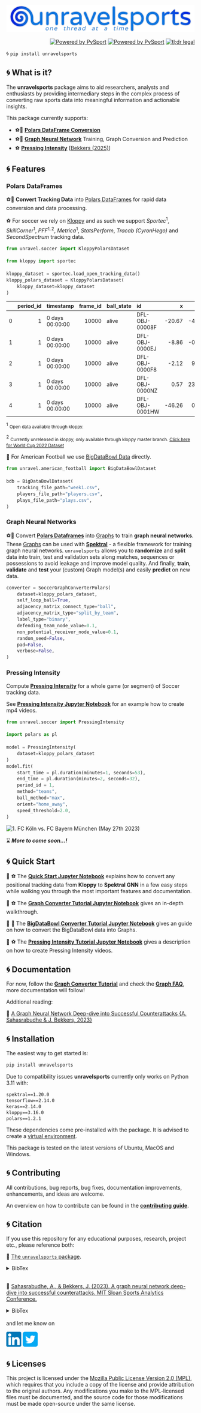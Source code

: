 ![unravelsports logo](https://github.com/UnravelSports/unravelsports.github.io/blob/main/imgs/unravelsports-5500x800-4.png?raw=true)
<div align="right">

[![Powered by PySport](https://img.shields.io/badge/powered%20by-PySport-orange.svg?style=flat&colorA=C3C3C3&colorB=4B99CC)](https://pysport.org) 
[![Powered by PySport](https://img.shields.io/badge/powered%20by-UnravelSports-orange.svg?style=flat&colorB=E6B611&colorA=C3C3C3)](https://unravelsports.github.io/)
[![tl;dr legal](https://img.shields.io/badge/license-Mozilla%20Public%20License%20v2.0-orange.svg?style=flat&colorA=C3C3C3&colorB=E20E6A)](https://www.tldrlegal.com/license/mozilla-public-license-2-0-mpl-2) 
</div>

🌀 `pip install unravelsports`


🌀 What is it?
-----

The **unravelsports** package aims to aid researchers, analysts and enthusiasts by providing intermediary steps in the complex process of converting raw sports data into meaningful information and actionable insights.

This package currently supports:
- ⚽🏈 [**Polars DataFrame Conversion**](#polars-dataframes) 
- ⚽🏈 [**Graph Neural Network**](#graph-neural-networks) Training, Graph Conversion and Prediction
- ⚽ [**Pressing Intensity**](#pressing-intensity) [[Bekkers (2025)](https://unravelsports.github.io/2024/12/12/pressing-intensity.html)]

🌀 Features
-----

### **Polars DataFrames**

⚽🏈 **Convert Tracking Data** into [Polars DataFrames](https://pola.rs/) for rapid data conversion and data processing. 

⚽ For soccer we rely on [Kloppy](https://kloppy.pysport.org/) and as such we support _Sportec_$^1$, _SkillCorner_$^1$, _PFF_$^{1, 2}$, _Metrica_$^1$, _StatsPerform_, _Tracab (CyronHego)_ and _SecondSpectrum_ tracking data.
```python
from unravel.soccer import KloppyPolarsDataset

from kloppy import sportec

kloppy_dataset = sportec.load_open_tracking_data()
kloppy_polars_dataset = KloppyPolarsDataset(
    kloppy_dataset=kloppy_dataset
)
```
|    |   period_id | timestamp       |   frame_id | ball_state   | id             |      x |     y |   z | team_id        | position_name   | game_id        |     vx |     vy |   vz |     v |   ax |   ay |   az |   a | ball_owning_team_id   | is_ball_carrier   |
|---:|------------:|:----------------|-----------:|:-------------|:---------------|-------:|------:|----:|:---------------|:----------------|:---------------|-------:|-------:|-----:|------:|-----:|-----:|-----:|----:|:----------------------|:------------------|
|  0 |           1 | 0 days 00:00:00 |      10000 | alive        | DFL-OBJ-00008F | -20.67 | -4.56 |   0 | DFL-CLU-000005 | RCB             | DFL-MAT-J03WPY |  0.393 | -0.214 |    0 | 0.447 |    0 |    0 |    0 |   0 | DFL-CLU-00000P        | False             |
|  1 |           1 | 0 days 00:00:00 |      10000 | alive        | DFL-OBJ-0000EJ |  -8.86 | -0.94 |   0 | DFL-CLU-000005 | UNK             | DFL-MAT-J03WPY | -0.009 |  0.018 |    0 | 0.02  |    0 |    0 |    0 |   0 | DFL-CLU-00000P        | False             |
|  2 |           1 | 0 days 00:00:00 |      10000 | alive        | DFL-OBJ-0000F8 |  -2.12 |  9.85 |   0 | DFL-CLU-00000P | RM              | DFL-MAT-J03WPY |  0     |  0     |    0 | 0     |    0 |    0 |    0 |   0 | DFL-CLU-00000P        | False             |
|  3 |           1 | 0 days 00:00:00 |      10000 | alive        | DFL-OBJ-0000NZ |   0.57 | 23.23 |   0 | DFL-CLU-00000P | RB              | DFL-MAT-J03WPY |  0.179 | -0.134 |    0 | 0.223 |    0 |    0 |    0 |   0 | DFL-CLU-00000P        | False             |
|  4 |           1 | 0 days 00:00:00 |      10000 | alive        | DFL-OBJ-0001HW | -46.26 |  0.08 |   0 | DFL-CLU-000005 | GK              | DFL-MAT-J03WPY |  0.357 |  0.071 |    0 | 0.364 |    0 |    0 |    0 |   0 | DFL-CLU-00000P        | False             |


$^1$ <small>Open data available through kloppy.</small>

$^2$ <small>Currently unreleased in kloppy, only available through kloppy master branch. [Click here for World Cup 2022 Dataset](https://www.blog.fc.pff.com/blog/enhanced-2022-world-cup-dataset)</small> 

🏈 For American Football we use [BigDataBowl Data](https://www.kaggle.com/competitions/nfl-big-data-bowl-2025/data) directly.

```python
from unravel.american_football import BigDataBowlDataset

bdb = BigDataBowlDataset(
    tracking_file_path="week1.csv",
    players_file_path="players.csv",
    plays_file_path="plays.csv",
)
```

### **Graph Neural Networks**

⚽🏈 Convert **[Polars Dataframes](#polars-dataframes)** into [Graphs](examples/graphs_faq.md) to train **graph neural networks**. These [Graphs](examples/graphs_faq.md) can be used with [**Spektral**](https://github.com/danielegrattarola/spektral) - a flexible framework for training graph neural networks. 
`unravelsports` allows you to **randomize** and **split** data into train, test and validation sets along matches, sequences or possessions to avoid leakage and improve model quality. And finally, **train**, **validate** and **test** your (custom) Graph model(s) and easily **predict** on new data.

```python
converter = SoccerGraphConverterPolars(
    dataset=kloppy_polars_dataset,
    self_loop_ball=True,
    adjacency_matrix_connect_type="ball",
    adjacency_matrix_type="split_by_team",
    label_type="binary",
    defending_team_node_value=0.1,
    non_potential_receiver_node_value=0.1,
    random_seed=False,
    pad=False,
    verbose=False,
)
```

### **Pressing Intensity**

Compute [**Pressing Intensity**](https://arxiv.org/abs/2501.04712) for a whole game (or segment) of Soccer tracking data.

See [**Pressing Intensity Jupyter Notebook**](examples/pressing_intensity.ipynb) for an example how to create mp4 videos.

```python
from unravel.soccer import PressingIntensity

import polars as pl

model = PressingIntensity(
    dataset=kloppy_polars_dataset
)
model.fit(
    start_time = pl.duration(minutes=1, seconds=53),
    end_time = pl.duration(minutes=2, seconds=32),
    period_id = 1,
    method="teams",
    ball_method="max",
    orient="home_away",
    speed_threshold=2.0,
) 
```

![1. FC Köln vs. FC Bayern München (May 27th 2023)](assets/gif/preview.gif)

⌛ ***More to come soon...!***

🌀 Quick Start
-----
📖 ⚽ The [**Quick Start Jupyter Notebook**](examples/0_quick_start_guide.ipynb) explains how to convert any positional tracking data from **Kloppy** to **Spektral GNN** in a few easy steps while walking you through the most important features and documentation.

📖 ⚽ The [**Graph Converter Tutorial Jupyter Notebook**](examples/1_kloppy_gnn_train.ipynb) gives an in-depth walkthrough.

📖 🏈 The [**BigDataBowl Converter Tutorial Jupyter Notebook**](examples/2_big_data_bowl_guide.ipynb) gives an guide on how to convert the BigDataBowl data into Graphs.

📖 ⚽ The [**Pressing Intensity Tutorial Jupyter Notebook**](examples/pressing_intensity.ipynb) gives a description on how to create Pressing Intensity videos.


🌀 Documentation
-----
For now, follow the [**Graph Converter Tutorial**](examples/1_kloppy_gnn_train.ipynb) and check the [**Graph FAQ**](examples/graphs_faq.md), more documentation will follow!

Additional reading:

📖 [A Graph Neural Network Deep-dive into Successful Counterattacks {A. Sahasrabudhe & J. Bekkers, 2023}](https://github.com/USSoccerFederation/ussf_ssac_23_soccer_gnn/tree/main)

🌀 Installation
----
The easiest way to get started is:

```bash
pip install unravelsports
```

Due to compatibility issues **unravelsports** currently only works on Python 3.11 with:
```
spektral==1.20.0 
tensorflow==2.14.0 
keras==2.14.0
kloppy==3.16.0
polars==1.2.1
```
These dependencies come pre-installed with the package. It is advised to create a [virtual environment](https://virtualenv.pypa.io/en/latest/).

This package is tested on the latest versions of Ubuntu, MacOS and Windows. 

🌀 Contributing
----
All contributions, bug reports, bug fixes, documentation improvements, enhancements, and ideas are welcome. 

An overview on how to contribute can be found in the [**contributing guide**](CONTRIBUTING.md).

🌀 Citation
----
If you use this repository for any educational purposes, research, project etc., please reference both:

📎 [The `unravelsports` package](https://github.com/unravelsports/unravelsports).
<details>
<summary>BibTex</summary>
<pre>
@software{unravelsports2024repository,
  author = {Bekkers, Joris},
  title = {unravelsports},
  version = {0.1.0},
  year = {2024},
  publisher = {GitHub},
  url = {https://github.com/unravelsports/unravelsports}
}
</pre>
</details>

<br>

📎 [Sahasrabudhe, A., & Bekkers, J. (2023). A graph neural network deep-dive into successful counterattacks. MIT Sloan Sports Analytics Conference.](https://ussf-ssac-23-soccer-gnn.s3.us-east-2.amazonaws.com/public/Sahasrabudhe_Bekkers_SSAC23.pdf)
<details>
<summary>BibTex</summary>
<pre>
@inproceedings{sahasrabudhe2023graph,
  title={A Graph Neural Network deep-dive into successful counterattacks},
  author={Sahasrabudhe, Amod and Bekkers, Joris},
  booktitle={17th Annual MIT Sloan Sports Analytics Conference. Boston, MA, USA: MIT},
  pages={15},
  year={2023}
}
</pre>
</details>
<br>
and let me know on

[<img alt="alt_text" width="40px" src="https://github.com/USSoccerFederation/ussf_ssac_23_soccer_gnn/blob/main/img/linkedin.png?raw=true"/>](https://www.linkedin.com/in/joris-bekkers-33138288/)
[<img alt="alt_text" width="40px" src="https://github.com/USSoccerFederation/ussf_ssac_23_soccer_gnn/blob/main/img/twitter.png?raw=true"/>](https://twitter.com/unravelsports)

🌀 Licenses
----
This project is licensed under the [Mozilla Public License Version 2.0 (MPL)](LICENSE), which requires that you include a copy of the license and provide attribution to the original authors. Any modifications you make to the MPL-licensed files must be documented, and the source code for those modifications must be made open-source under the same license.

